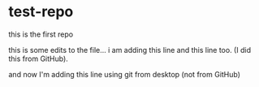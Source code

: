 # test-repo
this is the first repo


this is some edits to the file... i am adding this line
and this line too. (I did this from GitHub).

and now I'm adding this line using git from desktop (not from GitHub)
